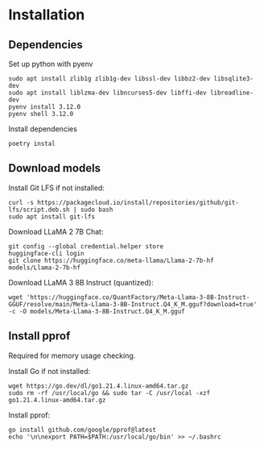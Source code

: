 # Installation

## Dependencies

Set up python with pyenv

```
sudo apt install zlib1g zlib1g-dev libssl-dev libbz2-dev libsqlite3-dev
sudo apt install liblzma-dev libncurses5-dev libffi-dev libreadline-dev
pyenv install 3.12.0
pyenv shell 3.12.0
```

Install dependencies

```
poetry instal
```

## Download models

Install Git LFS if not installed:

```
curl -s https://packagecloud.io/install/repositories/github/git-lfs/script.deb.sh | sudo bash
sudo apt install git-lfs
```

Download LLaMA 2 7B Chat:

```
git config --global credential.helper store
huggingface-cli login
git clone https://huggingface.co/meta-llama/Llama-2-7b-hf models/Llama-2-7b-hf
```

Download LLaMA 3 8B Instruct (quantized):

```
wget 'https://huggingface.co/QuantFactory/Meta-Llama-3-8B-Instruct-GGUF/resolve/main/Meta-Llama-3-8B-Instruct.Q4_K_M.gguf?download=true' -c -O models/Meta-Llama-3-8B-Instruct.Q4_K_M.gguf
```

## Install pprof

Required for memory usage checking.

Install Go if not installed:

```
wget https://go.dev/dl/go1.21.4.linux-amd64.tar.gz
sudo rm -rf /usr/local/go && sudo tar -C /usr/local -xzf go1.21.4.linux-amd64.tar.gz
```

Install pprof:

```
go install github.com/google/pprof@latest
echo '\n\nexport PATH=$PATH:/usr/local/go/bin' >> ~/.bashrc
```